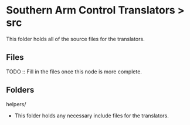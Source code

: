 # Southern Arm Control Translators > src

This folder holds all of the source files for the translators.

## Files
TODO :: Fill in the files once this node is more complete.

## Folders
helpers/
* This folder holds any necessary include files for the translators.
